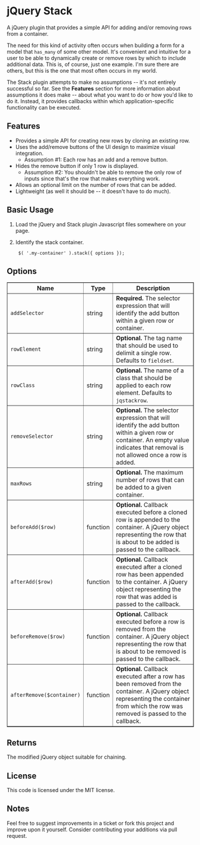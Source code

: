 # jQuery Stack

A jQuery plugin that provides a simple API for adding and/or removing rows from a container.

The need for this kind of activity often occurs when building a form for a model that `has_many` of some other model. It's convenient and intuitive for a user to be able to dynamically create or remove rows by which to include additional data. This is, of course, just one example. I'm sure there are others, but this is the one that most often occurs in my world.

The Stack plugin attempts to make no assumptions -- it's not entirely successful so far. See the **Features** section for more information about assumptions it does make -- about what you want to do or how you'd like to do it. Instead, it provides callbacks within which application-specific functionality can be executed.

## Features

* Provides a simple API for creating new rows by cloning an existing row.
* Uses the add/remove buttons of the UI design to maximize visual integration.
  * Assumption #1: Each row has an add and a remove button.
* Hides the remove button if only 1 row is displayed.
  * Assumption #2: You shouldn't be able to remove the only row of inputs since that's the row that makes everything work.
* Allows an optional limit on the number of rows that can be added.
* Lightweight (as well it should be -- it doesn't have to do much).

## Basic Usage

1. Load the jQuery and Stack plugin Javascript files somewhere on your page.
1. Identify the stack container.

        $( '.my-container' ).stack({ options });

## Options

<table cellpadding="5" border="1">
  <thead>
    <tr>
      <th>Name</th>
      <th>Type</th>
      <th>Description</th>
    </tr>
  </thead>
  <tbody>
    <tr>
      <td><code>addSelector</code></td>
      <td>string</td>
      <td><strong>Required.</strong> The selector expression that will identify the add button within a given row or container.</td>
    </tr>
    <tr>
      <td><code>rowElement</code></td>
      <td>string</td>
      <td><strong>Optional.</strong> The tag name that should be used to delimit a single row. Defaults to <code>fieldset</code>.</td>
    </tr>
    <tr>
      <td><code>rowClass</code></td>
      <td>string</td>
      <td><strong>Optional.</strong> The name of a class that should be applied to each row element. Defaults to <code>jqstackrow</code>.</td>
    </tr>
    <tr>
      <td><code>removeSelector</code></td>
      <td>string</td>
      <td><strong>Optional.</strong> The selector expression that will identify the add button within a given row or container. An empty value indicates that removal is not allowed once a row is added.</td>
    </tr>
    <tr>
      <td><code>maxRows</code></td>
      <td>string</td>
      <td><strong>Optional.</strong> The maximum number of rows that can be added to a given container.</td>
    </tr>
    <tr>
      <td><code>beforeAdd($row)</code></td>
      <td>function</td>
      <td><strong>Optional.</strong> Callback executed before a cloned row is appended to the container. A jQuery object representing the row that is about to be added is passed to the callback.</td>
    </tr>
    <tr>
      <td><code>afterAdd($row)</code></td>
      <td>function</td>
      <td><strong>Optional.</strong> Callback executed after a cloned row has been appended to the container. A jQuery object representing the row that was added is passed to the callback.</td>
    </tr>
    <tr>
      <td><code>beforeRemove($row)</code></td>
      <td>function</td>
      <td><strong>Optional.</strong> Callback executed before a row is removed from the container. A jQuery object representing the row that is about to be removed is passed to the callback.</td>
    </tr>
    <tr>
      <td><code>afterRemove($container)</code></td>
      <td>function</td>
      <td><strong>Optional.</strong> Callback executed after a row has been removed from the container. A jQuery object representing the container from which the row was removed is passed to the callback.</td>
    </tr>
  </tbody>
</table>

## Returns

The modified jQuery object suitable for chaining.

## License

This code is licensed under the MIT license.

## Notes

Feel free to suggest improvements in a ticket or fork this project and improve upon it yourself. Consider contributing your additions via pull request.
